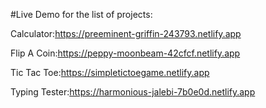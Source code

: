 #Live Demo for the list of projects:

Calculator:https://preeminent-griffin-243793.netlify.app

Flip A Coin:https://peppy-moonbeam-42cfcf.netlify.app

Tic Tac Toe:https://simpletictoegame.netlify.app

Typing Tester:https://harmonious-jalebi-7b0e0d.netlify.app
